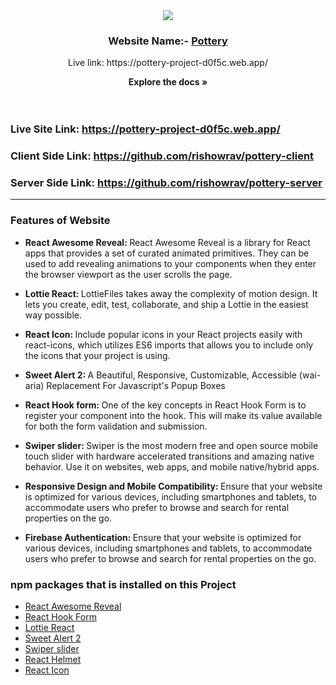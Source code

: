 <!-- PROJECT LOGO -->

<div align="center">
  <a href="https://pottery-project-d0f5c.web.app/">
    <img src="https://i.ibb.co/fH71VXZ/logo.png alt="Logo">
  </a>

  <h3 align="center">Website Name:- <a href="https://pottery-project-d0f5c.web.app/">Pottery</a></h3>
  <p>Live link: https://pottery-project-d0f5c.web.app/</p>

<strong align="center">Explore the docs »</strong>
<br/>
<br/>
<br/>

</div>

### Live Site Link: https://pottery-project-d0f5c.web.app/

### Client Side Link: https://github.com/rishowrav/pottery-client

### Server Side Link: https://github.com/rishowrav/pottery-server

<hr>

### Features of Website

- <strong>React Awesome Reveal: </strong> React Awesome Reveal is a library for React apps that provides a set of curated animated primitives. They can be used to add revealing animations to your components when they enter the browser viewport as the user scrolls the page.

- <strong>Lottie React: </strong> LottieFiles takes away the complexity of motion design. It lets you create, edit, test, collaborate, and ship a Lottie in the easiest way possible.

- <strong>React Icon: </strong> Include popular icons in your React projects easily with react-icons, which utilizes ES6 imports that allows you to include only the icons that your project is using.

- <strong>Sweet Alert 2: </strong> A Beautiful, Responsive, Customizable, Accessible (wai-aria) Replacement For Javascript's Popup Boxes

- <strong>React Hook form: </strong> One of the key concepts in React Hook Form is to register your component into the hook. This will make its value available for both the form validation and submission.

- <strong>Swiper slider: </strong> Swiper is the most modern free and open source mobile touch slider with hardware accelerated transitions and amazing native behavior. Use it on websites, web apps, and mobile native/hybrid apps.

- <strong>Responsive Design and Mobile Compatibility: </strong> Ensure that your website is optimized for various devices, including smartphones and tablets, to accommodate users who prefer to browse and search for rental properties on the go.

- <strong>Firebase Authentication: </strong> Ensure that your website is optimized for various devices, including smartphones and tablets, to accommodate users who prefer to browse and search for rental properties on the go.

### npm packages that is installed on this Project

- [React Awesome Reveal](https://react-awesome-reveal.morello.dev/)
- [React Hook Form](https://www.react-hook-form.com/)
- [Lottie React](https://lottiefiles.com/free-animations/react)
- [Sweet Alert 2](https://sweetalert2.github.io/)
- [Swiper slider](https://swiperjs.com/)
- [React Helmet](https://www.npmjs.com/package/react-helmet-async)
- [React Icon](https://react-icons.github.io/react-icons/)

